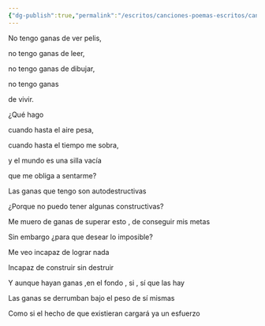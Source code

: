 ```yaml
---
{"dg-publish":true,"permalink":"/escritos/canciones-poemas-escritos/canciones-poemas-escritos/ganas/"}
---
```


No tengo ganas de ver pelis,

no tengo ganas de leer,

no tengo ganas de dibujar,

no tengo ganas

de vivir.

¿Qué hago

cuando hasta el aire pesa,

cuando hasta el tiempo me sobra,

y el mundo es una silla vacía

que me obliga a sentarme?

Las ganas que tengo son autodestructivas

¿Porque no puedo tener algunas constructivas?

Me muero de ganas de superar esto , de conseguir mis metas

Sin embargo ¿para que desear lo imposible?

Me veo incapaz de lograr nada

Incapaz de construir sin destruir

Y aunque hayan ganas ,en el fondo , si , sí que las hay

Las ganas se derrumban bajo el peso de sí mismas

Como si el hecho de que existieran cargará ya un esfuerzo